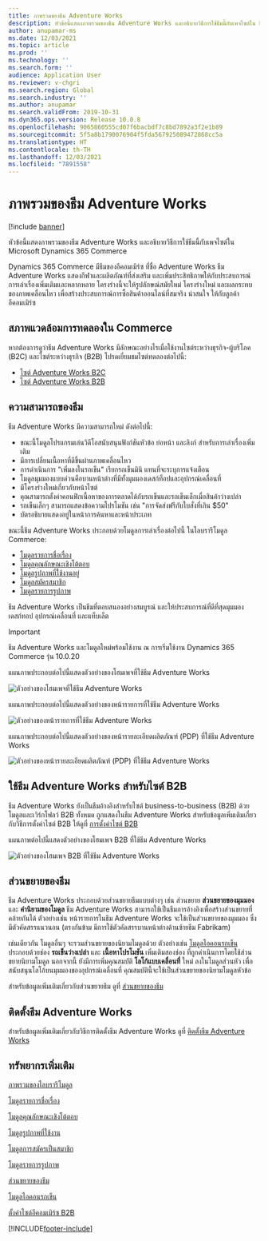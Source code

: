 ```yaml
---
title: ภาพรวมของธีม Adventure Works
description: หัวข้อนี้แสดงภาพรวมของธีม Adventure Works และอธิบายวิธีการใช้ธีมนี้กับเพจไซต์ใน Microsoft Dynamics 365 Commerce
author: anupamar-ms
ms.date: 12/03/2021
ms.topic: article
ms.prod: ''
ms.technology: ''
ms.search.form: ''
audience: Application User
ms.reviewer: v-chgri
ms.search.region: Global
ms.search.industry: ''
ms.author: anupamar
ms.search.validFrom: 2019-10-31
ms.dyn365.ops.version: Release 10.0.8
ms.openlocfilehash: 9065860555cd07f6bacbdf7c8bd7892a3f2e1b89
ms.sourcegitcommit: 5f5a8b1790076904f5fda567925089472868cc5a
ms.translationtype: HT
ms.contentlocale: th-TH
ms.lasthandoff: 12/03/2021
ms.locfileid: "7891558"
---
```

# <a name="adventure-works-theme-overview"></a>ภาพรวมของธีม Adventure Works

[!include [banner](includes/banner.md)]

หัวข้อนี้แสดงภาพรวมของธีม Adventure Works และอธิบายวิธีการใช้ธีมนี้กับเพจไซต์ใน Microsoft Dynamics 365 Commerce

Dynamics 365 Commerce มีธีมของอีคอมเมิร์ซ ที่ชื่อ Adventure Works ธีม Adventure Works แสดงกีฬาและผลิตภัณฑ์ที่ส่งเสริม และเพิ่มประสิทธิภาพให้กับประสบการณ์การเล่าเรื่องเพิ่มเติมและหลากหลาย โครงร่างนี้จะให้รูปลักษณ์สมัยใหม่ โครงร่างใหม่ และผลกระทบของภาพเคลื่อนไหว เพื่อสร้างประสบการณ์การซื้อสินค้าออนไลน์ที่สมจริง น่าสนใจ ให้กับลูกค้าอีคอมเมิร์ซ

## <a name="trial-environments-in-commerce"></a>สภาพแวดล้อมการทดลองใน Commerce

หากต้องการดูว่าธีม Adventure Works มีลักษณะอย่างไรเมื่อใช้งานไซต์ระหว่างธุรกิจ-ผู้บริโภค (B2C) และไซต์ระหว่างธุรกิจ (B2B) โปรดเยี่ยมชมไซต์ทดลองต่อไปนี้:

- [ไซต์ Adventure Works B2C](https://www.adventure-works.com/)
- [ไซต์ Adventure Works B2B](https://www.adventure-works.com/business)

## <a name="theme-capabilities"></a>ความสามารถของธีม

ธีม Adventure Works มีความสามารถใหม่ ดังต่อไปนี้:

- ขณะนี้โมดูลโปรแกรมเล่นวิดีโอสนับสนุนฟังก์ชันหัวข้อ ย่อหน้า และลิงก์ สำหรับการเล่าเรื่องเพิ่มเติม
- มีการเปลี่ยนเนื้อหาที่ดีขึ้นผ่านภาพเคลื่อนไหว
- การดำเนินการ "เพิ่มลงในรถเข็น" เรียกรถเข็นมินิ แทนที่จะระบุการแจ้งเตือน
- โมดูลมุมมองแบบด่วนคือบานหน้าต่างที่มีทั้งมุมมองเดสก์ท็อปและอุปกรณ์เคลื่อนที่
- มีโครงร่างใหม่เกี่ยวกับหน้าไซต์ 
- คุณสามารถตั้งค่าคอนฟิกเนื้อหาของการตลาดได้กับรถเข็นและรถเข็นเล็กเมื่อสินค้าว่างเปล่า
- รถเข็นเล็กๆ สามารถแสดงข้อความโปรโมชัน เช่น "การจัดส่งฟรีกับใบสั่งที่เกิน $50"
- บัตรอธิบายแสดงอยู่ในหน้าการค้นหาและหน้าประเภท

ขณะนี้ธีม Adventure Works ประกอบด้วยโมดูลการเล่าเรื่องต่อไปนี้ ในไลบรารีโมดูล Commerce:

- [โมดูลรายการชื่อเรื่อง](tile-list-module.md)
- [โมดูลคุณลักษณะเชิงโต้ตอบ](interactive-feature-module.md)
- [โมดูลรูปภาพที่ใช้งานอยู่](active-image-module.md)
- [โมดูลสมัครสมาชิก](subscribe-module.md)
- [โมดูลรายการรูปภาพ](image-list-module.md)

ธีม Adventure Works เป็นธีมที่ตอบสนองอย่างสมบูรณ์ และให้ประสบการณ์ที่ดีที่สุดมุมมองเดสก์ทอป อุปกรณ์เคลื่อนที่ และแท็บเล็ต

> [!IMPORTANT]
> ธีม Adventure Works และโมดูลใหม่พร้อมใช้งาน ณ การเริ่มใช้งาน Dynamics 365 Commerce รุ่น 10.0.20

แผนภาพประกอบต่อไปนี้แสดงตัวอย่างของโฮมเพจที่ใช้ธีม Adventure Works

![ตัวอย่างของโฮมเพจที่ใช้ธีม Adventure Works](./media/aw_b2c.PNG)

แผนภาพประกอบต่อไปนี้แสดงตัวอย่างของหน้ารายการที่ใช้ธีม Adventure Works

![ตัวอย่างของหน้ารายการที่ใช้ธีม Adventure Works](./media/Aw_list.PNG)

แผนภาพประกอบต่อไปนี้แสดงตัวอย่างของหน้ารายละเอียดผลิตภัณฑ์ (PDP) ที่ใช้ธีม Adventure Works

![ตัวอย่างของหน้ารายละเอียดผลิตภัณฑ์ (PDP) ที่ใช้ธีม Adventure Works](./media/aw_pdp.PNG)

## <a name="use-the-adventure-works-theme-for-b2b-sites"></a>ใช้ธีม Adventure Works สำหรับไซต์ B2B

ธีม Adventure Works ยังเป็นธีมอ้างอิงสำหรับไซต์ business-to-business (B2B) ด้วย โมดูลและเวิร์กโฟลว์ B2B ทั้งหมด ถูกแสดงในธีม Adventure Works สำหรับข้อมูลเพิ่มเติมเกี่ยวกับวิธีการตั้งค่าไซต์ B2B ให้ดูที่ [การตั้งค่าไซต์ B2B](./b2b/set-up-b2b-site.md)

แผนภาพต่อไปนี้แสดงตัวอย่างของโฮมเพจ B2B ที่ใช้ธีม Adventure Works

![ตัวอย่างของโฮมเพจ B2B ที่ใช้ธีม Adventure Works](./media/aw_b2b.PNG)

## <a name="theme-extensions"></a>ส่วนขยายของธีม

ธีม Adventure Works ประกอบด้วยส่วนขยายธีมแบบต่างๆ เช่น ส่วนขยาย **ส่วนขยายของมุมมอง** และ **คำนิยามของโมดูล** ธีม Adventure Works สามารถใช้เป็นธีมการอ้างอิงเพื่อสร้างส่วนขยายที่คล้ายกันได้ ตัวอย่างเช่น หน้ารายการในธีม Adventure Works จะใช้เป็นส่วนขยายของมุมมอง ซึ่งมีตัวคัดสรรแนวนอน (ตรงกันข้าม มีการใช้ตัวคัดสรรบานหน้าต่างด้านซ้ายธีม Fabrikam)

เช่นเดียวกัน โมดูลอื่นๆ จะรวมส่วนขยายของนิยามโมดูลด้วย ตัวอย่างเช่น [โมดูลไอคอนรถเข็น](cart-icon-module.md) ประกอบด้วยช่อง **รถเข็นว่างเปล่า** และ **เนื้อหาโปรโมชัน** เพิ่มเติมสองช่อง ที่ถูกดําเนินการโดยใช้ส่วนขยายนิยามโมดูล นอกจากนี้ ยังมีการเพิ่มคุณสมบัติ **โลโก้แบบเคลื่อนที่** ใหม่ ลงในโมดูลส่วนหัว เพื่อสนับสนุนโลโก้บนมุมมองของอุปกรณ์เคลื่อนที่ คุณสมบัตินี้จะใช้เป็นส่วนขยายของนิยามโมดูลหัวข้อ

สำหรับข้อมูลเพิ่มเติมเกี่ยวกับส่วนขยายธีม ดูที่ [ส่วนขยายของธีม](e-commerce-extensibility/theme-module-extensions.md)

## <a name="install-the-adventure-works-theme"></a>ติดตั้งธีม Adventure Works

สำหรับข้อมูลเพิ่มเติมเกี่ยวกับวิธีการติดตั้งธีม Adventure Works ดูที่ [ติดตั้งธีม Adventure Works](install-adventure-works.md)

## <a name="additional-resources"></a>ทรัพยากรเพิ่มเติม

[ภาพรวมของไลบรารีโมดูล](starter-kit-overview.md)

[โมดูลรายการชื่อเรื่อง](tile-list-module.md)

[โมดูลคุณลักษณะเชิงโต้ตอบ](interactive-feature-module.md)

[โมดูลรูปภาพที่ใช้งาน](active-image-module.md)

[โมดูลการสมัครเป็นสมาชิก](subscribe-module.md)

[โมดูลรายการรูปภาพ](image-list-module.md)

[ส่วนขยายของธีม](e-commerce-extensibility/theme-module-extensions.md)

[โมดูลไอคอนรถเข็น](cart-icon-module.md)

[ตั้งค่าไซต์อีคอมเมิร์ซ B2B](./b2b/set-up-b2b-site.md)

[!INCLUDE[footer-include](../includes/footer-banner.md)]

